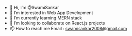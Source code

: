 - 👋 Hi, I’m @SwamiSankar
- 👀 I’m interested in Web App Development
- 🌱 I’m currently learning MERN stack
- 💞️ I’m looking to collaborate on React.js projects
- 📫 How to reach me Email : swamisankar2008@gmail.com

<!---
SwamiSankar/SwamiSankar is a ✨ special ✨ repository because its `README.md` (this file) appears on your GitHub profile.
You can click the Preview link to take a look at your changes.
--->
